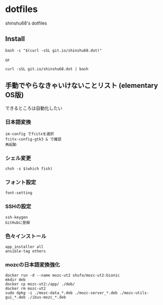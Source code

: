 # dotfiles
shinshu68's dotfiles

## Install
```shell
bash -c "$(curl -sSL git.io/shinshu68.dot)"
```

or

```shell
curl -sSL git.io/shinshu68.dot | bash
```

## 手動でやらなきゃいけないことリスト (elementary OS版)
できるところは自動化したい

### 日本語変換
```shell
im-config でfcitxを選択
fcitx-config-gtk3 & で確認
再起動
```

### シェル変更
```shell
chsh -s $(which fish)
```

### フォント設定
```shell
font-setting
```

### SSHの設定
```shell
ssh-keygen
GitHubに登録
```

### 色々インストール
```shell
app_installer all
ansible-tag others
```

### mozcの日本語変換強化
```shell
docker run -d --name mozc-ut2 shufo/mozc-ut2:bionic
mkdir deb
docker cp mozc-ut2:/app/ ./deb/
docker rm mozc-ut2
sudo dpkg -i ./mozc-data_*.deb ./mozc-server_*.deb ./mozc-utils-gui_*.deb ./ibus-mozc_*.deb
```
